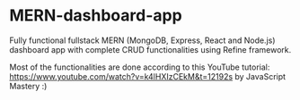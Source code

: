 # MERN-dashboard-app

Fully functional fullstack MERN (MongoDB, Express, React and Node.js) dashboard app with complete CRUD functionalities using Refine framework.

Most of the functionalities are done according to this YouTube tutorial: https://www.youtube.com/watch?v=k4lHXIzCEkM&t=12192s by JavaScript Mastery :) 

